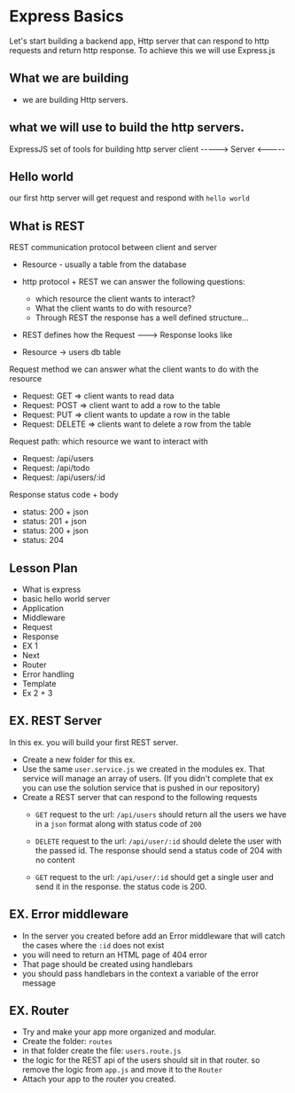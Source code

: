 # Express Basics

Let's start building a backend app, Http server that can respond to http requests and return http response.
To achieve this we will use Express.js

## What we are building

- we are building Http servers.

## what we will use to build the http servers.

ExpressJS
set of tools for building http server
client -----> Server
       <-----
	   
## Hello world

our first http server will get request and respond with `hello world`

## What is REST

REST communication protocol between client and server

- Resource - usually a table from the database

- http protocol + REST we can answer the following questions:

  - which resource the client wants to interact? 
  - What the client wants to do with resource?
  - Through REST the response has a well defined structure...
  
- REST defines how the  Request ---> Response looks like

- Resource -> users db table

Request method we can answer what the client wants to do with the resource
- Request: GET => client wants to read data
- Request: POST => client want to add a row to the table
- Request: PUT => client wants to update a row in the table
- Request: DELETE => clients want to delete a row from the table

Request path: which resource we want to interact with
- Request: /api/users
- Request: /api/todo
- Request: /api/users/:id

Response
status code + body
- status: 200 + json
- status: 201 + json
- status: 200 + json
- status: 204

## Lesson Plan

- What is express
- basic hello world server
- Application
- Middleware
- Request
- Response
- EX 1
- Next
- Router
- Error handling
- Template
- Ex 2 + 3

## EX. REST Server

In this ex. you will build your first REST server.
- Create a new folder for this ex.
- Use the same `user.service.js` we created in the modules ex. That service will manage an array of users. (If you didn't complete that ex you can use the solution service that is pushed in our repository)
- Create a REST server that can respond to the following requests
  - `GET` request to the url: `/api/users` should return all the users we have in a `json` format along with status code of `200`
  
  - `DELETE` request to the url: `/api/user/:id` should delete the user with the passed id.
  The response should send a status code of 204 with no content
  
  - `GET` request to the url: `/api/user/:id`  should get a single user and send it in the response. the status code is 200.

## EX. Error middleware

- In the server you created before add an Error middleware that will catch the cases where the `:id` does not exist
- you will need to return an HTML page of 404 error
- That page should be created using handlebars
- you should pass handlebars in the context a variable of the error message

## EX. Router

- Try and make your app more organized and modular. 
- Create the folder: `routes`
- in that folder create the file: `users.route.js`
- the logic for the REST api of the users should sit in that router. so remove the logic from `app.js` and move it to the `Router`
- Attach your app to the router you created.
  